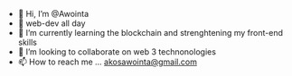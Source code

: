 - 👋 Hi, I’m @Awointa
- 👀 web-dev all day 
- 🌱 I’m currently learning the blockchain and strenghtening my front-end skills
- 💞️ I’m looking to collaborate on web 3 technonologies
- 📫 How to reach me ... akosawointa@gmail.com

<!---
Awointa/Awointa is a ✨ special ✨ repository because its `README.md` (this file) appears on your GitHub profile.
You can click the Preview link to take a look at your changes.
--->
